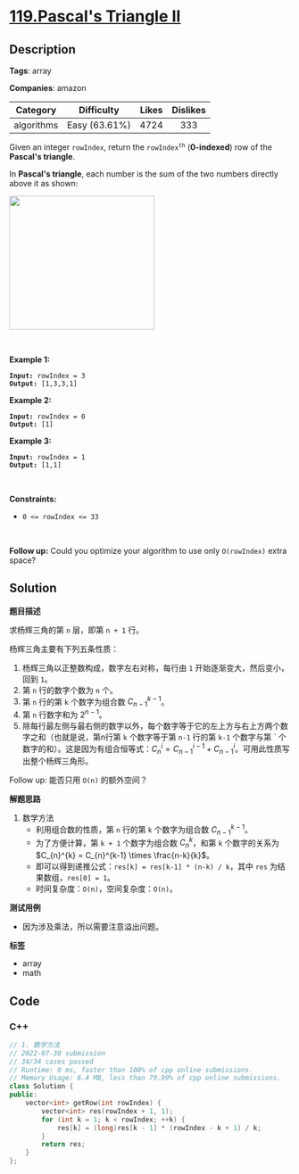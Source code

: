 # [119.Pascal's Triangle II](https://leetcode.com/problems/pascals-triangle-ii/description/)

## Description

**Tags**: array

**Companies**: amazon

|  Category  |  Difficulty   | Likes | Dislikes |
| :--------: | :-----------: | :---: | :------: |
| algorithms | Easy (63.61%) | 4724  |   333    |

<p>Given an integer <code>rowIndex</code>, return the <code>rowIndex<sup>th</sup></code> (<strong>0-indexed</strong>) row of the <strong>Pascal&#39;s triangle</strong>.</p>
<p>In <strong>Pascal&#39;s triangle</strong>, each number is the sum of the two numbers directly above it as shown:</p>
<img alt="" src="https://upload.wikimedia.org/wikipedia/commons/0/0d/PascalTriangleAnimated2.gif" style="height:240px; width:260px" />
<p>&nbsp;</p>
<p><strong class="example">Example 1:</strong></p>
<pre><code><strong>Input:</strong> rowIndex = 3
<strong>Output:</strong> [1,3,3,1]</code></pre><p><strong class="example">Example 2:</strong></p>
<pre><code><strong>Input:</strong> rowIndex = 0
<strong>Output:</strong> [1]</code></pre><p><strong class="example">Example 3:</strong></p>
<pre><code><strong>Input:</strong> rowIndex = 1
<strong>Output:</strong> [1,1]</code></pre>
<p>&nbsp;</p>
<p><strong>Constraints:</strong></p>
<ul>
  <li><code>0 &lt;= rowIndex &lt;= 33</code></li>
</ul>
<p>&nbsp;</p>
<p><strong>Follow up:</strong> Could you optimize your algorithm to use only <code>O(rowIndex)</code> extra space?</p>

## Solution

**题目描述**

求杨辉三角的第 `n` 层，即第 `n + 1` 行。

杨辉三角主要有下列五条性质：

1. 杨辉三角以正整数构成，数字左右对称，每行由 `1` 开始逐渐变大，然后变小，回到 `1`。
2. 第 `n` 行的数字个数为 `n` 个。
3. 第 `n` 行的第 `k` 个数字为组合数 $C_{n-1}^{k-1}$。
4. 第 `n` 行数字和为 $2^{n-1}$。
5. 除每行最左侧与最右侧的数字以外，每个数字等于它的左上方与右上方两个数字之和（也就是说，第n行第 `k` 个数字等于第 `n-1` 行的第 `k-1` 个数字与第 ` 个数字的和）。这是因为有组合恒等式：$C_{n}^{i}=C_{n-1}^{i-1}+C_{n-1}^{i}$。可用此性质写出整个杨辉三角形。

Follow up: 能否只用 `O(n)` 的额外空间？

**解题思路**

1. 数学方法
   - 利用组合数的性质，第 `n` 行的第 `k` 个数字为组合数 $C_{n-1}^{k-1}$。
   - 为了方便计算，第 `k + 1` 个数字为组合数 $C_{n}^{k}$，和第 `k` 个数字的关系为 $C_{n}^{k} = C_{n}^{k-1} \times \frac{n-k}{k}$。
   - 即可以得到递推公式：`res[k] = res[k-1] * (n-k) / k`，其中 `res` 为结果数组，`res[0] = 1`。
   - 时间复杂度：`O(n)`，空间复杂度：`O(n)`。

**测试用例**

- 因为涉及乘法，所以需要注意溢出问题。

**标签**

- array
- math

<!-- code start -->
## Code

### C++

```cpp
// 1. 数学方法
// 2022-07-30 submission
// 34/34 cases passed
// Runtime: 0 ms, faster than 100% of cpp online submissions.
// Memory Usage: 6.4 MB, less than 79.99% of cpp online submissions.
class Solution {
public:
    vector<int> getRow(int rowIndex) {
        vector<int> res(rowIndex + 1, 1);
        for (int k = 1; k < rowIndex; ++k) {
            res[k] = (long)res[k - 1] * (rowIndex - k + 1) / k;
        }
        return res;
    }
};
```

<!-- code end -->
